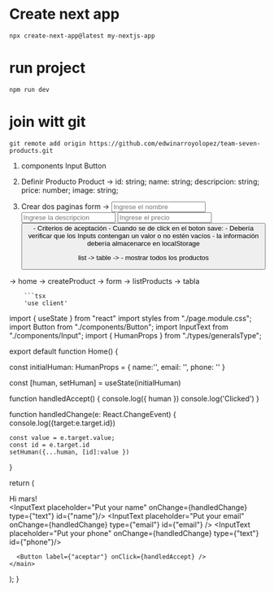 
# Create next app
```npx create-next-app@latest my-nextjs-app```
# run project
```npm run dev```

# join witt git
```git remote add origin https://github.com/edwinarroyolopez/team-seven-products.git```

1. components
    Input
    Button
2. Definir Producto
    Product -> 
        id: string;
        name: string;
        descripcion: string;
        price: number;
        image: string;

3. Crear dos paginas
    form -> 
        <Input type="text" id="name" placeholder="Ingrese el nombre"/>
        <Input type="text" id="description" placeholder="Ingrese la descripcion"/>
        <Input type="text" id="price" placeholder="Ingrese el precio"/>
        <Button label="Save" onClick=""/>
        - Criterios de aceptación
            - Cuando se de click en el boton save:
                - Debería verificar que los Inputs contengan un valor o no estén vacíos
                - la información debería almacenarce en localStorage

    list -> 
        table -> 
            - mostrar todos los productos

-> home
        -> createProduct -> form
        -> listProducts -> tabla



        ```tsx
        'use client'
import { useState } from "react"
import styles from "./page.module.css";
import Button from "./components/Button";
import InputText from "./components/Input";
import { HumanProps } from "./types/generalsType"; 

export default function Home() {

  const initialHuman: HumanProps = {
    name:'',
    email: '',
    phone: ''
  }

  const [human, setHuman] = useState(initialHuman)

  function handledAccept() {
    console.log({ human })
    console.log('Clicked')
  }

  function handledChange(e: React.ChangeEvent<HTMLInputElement>) {
    console.log({target:e.target.id})
    
    const value = e.target.value;
    const id = e.target.id
    setHuman({...human, [id]:value })

  }

  return (
    <main className={styles.main}>
      <div>Hi mars!</div>
      <div className="content">
        <InputText placeholder="Put your name" onChange={handledChange} type={"text"} id={"name"}/>
        <InputText placeholder="Put your email" onChange={handledChange} type={"email"} id={"email"} />
        <InputText placeholder="Put your phone" onChange={handledChange} type={"text"} id={"phone"}/>
      </div>

      <Button label={"aceptar"} onClick={handledAccept} />
    </main>
  );
}
```